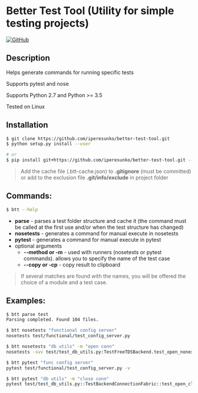 # Better Test Tool (Utility for simple testing projects)

[![GitHub](https://img.shields.io/github/license/mashape/apistatus.svg)](https://github.com/iperesunko/better-test-tool)

[](demo.gif)

## Description

Helps generate commands for running specific tests

Supports pytest and nose

Supports Python 2.7 and Python >= 3.5

Tested on Linux

## Installation
```bash
$ git clone https://github.com/iperesunko/better-test-tool.git
$ python setup.py install --user

# or
$ pip install git+https://github.com/iperesunko/better-test-tool.git --user
```

> Add the cache file (.btt-cache.json) to **.gitignore** (must be committed) or add to the exclusion file **.git/info/exclude** in project folder

## Commands:
```bash
$ btt --help
```

- **parse** - parses a test folder structure and cache it (the command must be called at the first use and/or when the test structure has changed)
- **nosetests** - generates a command for manual execute in nosetests
- **pytest** - generates a command for manual execute in pytest
- optional arguments
    - **--method or -m** - used with runners (nosetests or pytest commands). allows you to specify the name of the test case 
    - **--copy or -cp** - copy result to clipboard

> If several matches are found with the names, you will be offered the choice of a module and a test case.

## Examples:
```bash
$ btt parse test
Parsing completed. Found 104 files.

$ btt nosetests "functional config server"
nosetests test/functional/test_config_server.py

$ btt nosetests "db utils" -m "open conn"
nosetests -svv test/test_db_utils.py:TestFreeTDSBackend.test_open_nonexistent_connection

$ btt pytest "func config server"
pytest test/functional/test_config_server.py -v

$ btt pytest "db utils" -m "close conn"
pytest test/test_db_utils.py::TestBackendConnectionFabric::test_open_close_postgre_connection -v
```